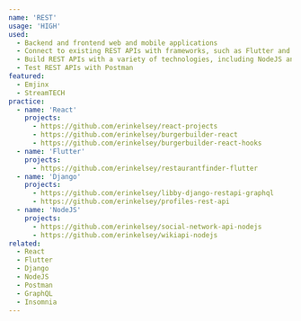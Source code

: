 ```yaml
---
name: 'REST'
usage: 'HIGH'
used:
  - Backend and frontend web and mobile applications
  - Connect to existing REST APIs with frameworks, such as Flutter and React with Axios or Fetch API
  - Build REST APIs with a variety of technologies, including NodeJS and Django with Django REST Framework
  - Test REST APIs with Postman
featured:
  - Emjinx
  - StreamTECH
practice:
  - name: 'React'
    projects:
      - https://github.com/erinkelsey/react-projects
      - https://github.com/erinkelsey/burgerbuilder-react
      - https://github.com/erinkelsey/burgerbuilder-react-hooks
  - name: 'Flutter'
    projects:
      - https://github.com/erinkelsey/restaurantfinder-flutter
  - name: 'Django'
    projects:
      - https://github.com/erinkelsey/libby-django-restapi-graphql
      - https://github.com/erinkelsey/profiles-rest-api
  - name: 'NodeJS'
    projects:
      - https://github.com/erinkelsey/social-network-api-nodejs
      - https://github.com/erinkelsey/wikiapi-nodejs
related:
  - React
  - Flutter
  - Django
  - NodeJS
  - Postman
  - GraphQL
  - Insomnia
---
```

